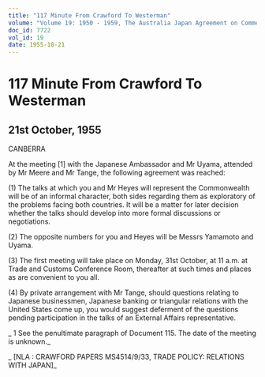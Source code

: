 ```yaml
---
title: "117 Minute From Crawford To Westerman"
volume: "Volume 19: 1950 - 1959, The Australia Japan Agreement on Commerce"
doc_id: 7722
vol_id: 19
date: 1955-10-21
---
```


# 117 Minute From Crawford To Westerman

## 21st October, 1955

CANBERRA

At the meeting [1] with the Japanese Ambassador and Mr Uyama, attended by Mr Meere and Mr Tange, the following agreement was reached:

(1) The talks at which you and Mr Heyes will represent the Commonwealth will be of an informal character, both sides regarding them as exploratory of the problems facing both countries. It will be a matter for later decision whether the talks should develop into more formal discussions or negotiations.

(2) The opposite numbers for you and Heyes will be Messrs Yamamoto and Uyama.

(3) The first meeting will take place on Monday, 31st October, at 11 a.m. at Trade and Customs Conference Room, thereafter at such times and places as are convenient to you all.

(4) By private arrangement with Mr Tange, should questions relating to Japanese businessmen, Japanese banking or triangular relations with the United States come up, you would suggest deferment of the questions pending participation in the talks of an External Affairs representative.

_ 1 See the penultimate paragraph of Document 115. The date of the meeting is unknown._

_ [NLA : CRAWFORD PAPERS MS4514/9/33, TRADE POLICY: RELATIONS WITH JAPAN]_
